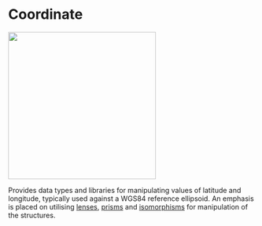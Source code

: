 # Coordinate

<img src="http://i.imgur.com/0h9dFhl.png" width="300px"/>

Provides data types and libraries for manipulating values of latitude and longitude, typically used against a WGS84 reference ellipsoid. An emphasis is placed on utilising [lenses](http://hackage.haskell.org/package/lens/docs/Control-Lens-Lens.html), [prisms](http://hackage.haskell.org/package/lens/docs/Control-Lens-Prism.html) and [isomorphisms](http://hackage.haskell.org/package/lens/docs/Control-Lens-Iso.html) for manipulation of the structures.

